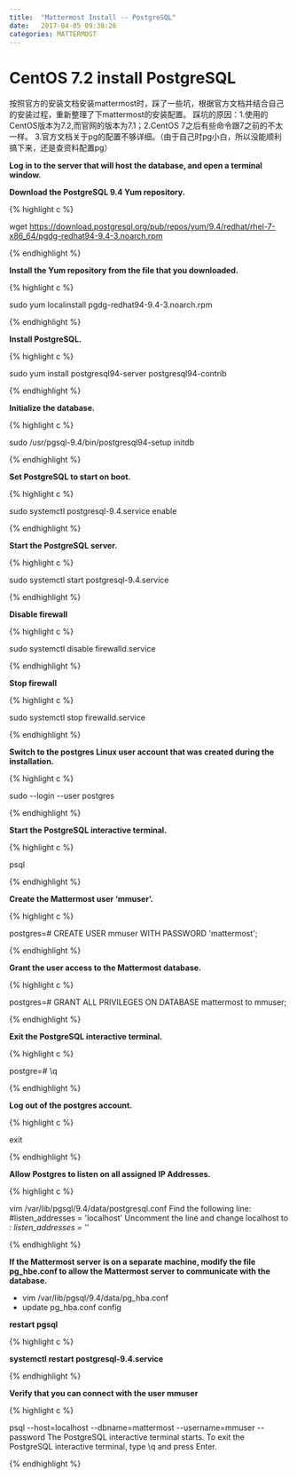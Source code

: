 ```yaml
---
title:  "Mattermost Install -- PostgreSQL"
date:   2017-04-05 09:38:26
categories: MATTERMOST
---
```


# CentOS 7.2 install PostgreSQL

按照官方的安装文档安装mattermost时，踩了一些坑，根据官方文档并结合自己的安装过程，重新整理了下mattermost的安装配置。
踩坑的原因：1.使用的CentOS版本为7.2,而官网的版本为7.1；2.CentOS 7之后有些命令跟7之前的不太一样。 3.官方文档关于pg的配置不够详细。（由于自己时pg小白，所以没能顺利搞下来，还是查资料配置pg）

**Log in to the server that will host the database, and open a terminal window.**

**Download the PostgreSQL 9.4 Yum repository.**

{% highlight c %}

wget https://download.postgresql.org/pub/repos/yum/9.4/redhat/rhel-7-x86_64/pgdg-redhat94-9.4-3.noarch.rpm

{% endhighlight %}

**Install the Yum repository from the file that you downloaded.**

{% highlight c %}

sudo yum localinstall pgdg-redhat94-9.4-3.noarch.rpm

{% endhighlight %}

**Install PostgreSQL.**

{% highlight c %}

sudo yum install postgresql94-server postgresql94-contrib

{% endhighlight %}

**Initialize the database.**

{% highlight c %}

sudo /usr/pgsql-9.4/bin/postgresql94-setup initdb

{% endhighlight %}

**Set PostgreSQL to start on boot.**

{% highlight c %}

sudo systemctl postgresql-9.4.service enable

{% endhighlight %}

**Start the PostgreSQL server.**

{% highlight c %}

sudo systemctl start postgresql-9.4.service

{% endhighlight %}

**Disable firewall**

{% highlight c %}

sudo systemctl disable  firewalld.service

{% endhighlight %}

**Stop firewall**

{% highlight c %}

sudo systemctl stop firewalld.service

{% endhighlight %}

**Switch to the postgres Linux user account that was created during the installation.**

{% highlight c %}

sudo --login --user postgres

{% endhighlight %}

**Start the PostgreSQL interactive terminal.**

{% highlight c %}

psql

{% endhighlight %}

**Create the Mattermost user ‘mmuser’.**

{% highlight c %}

postgres=# CREATE USER mmuser WITH PASSWORD 'mattermost';

{% endhighlight %}

**Grant the user access to the Mattermost database.**

{% highlight c %}

postgres=# GRANT ALL PRIVILEGES ON DATABASE mattermost to mmuser;

{% endhighlight %}

**Exit the PostgreSQL interactive terminal.**

{% highlight c %}

postgre=# \q

{% endhighlight %}

**Log out of the postgres account.**

{% highlight c %}

exit

{% endhighlight %}

**Allow Postgres to listen on all assigned IP Addresses.**

{% highlight c %}

vim /var/lib/pgsql/9.4/data/postgresql.conf
Find the following line:
\#listen_addresses = 'localhost'
Uncomment the line and change localhost to *:
listen_addresses = '*'

{% endhighlight %}

**If the Mattermost server is on a separate machine, modify the file pg_hbe.conf to allow the Mattermost server to communicate with the database.**

- vim /var/lib/pgsql/9.4/data/pg_hba.conf
- update pg_hba.conf config

**restart pgsql**

{% highlight c %}

**systemctl restart  postgresql-9.4.service**

{% endhighlight %}

**Verify that you can connect with the user mmuser**

{% highlight c %}

psql --host=localhost --dbname=mattermost --username=mmuser --password
The PostgreSQL interactive terminal starts. To exit the PostgreSQL interactive 	terminal, type \q and press Enter.

{% endhighlight %}